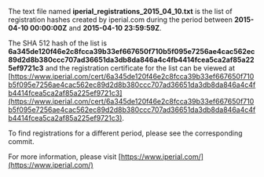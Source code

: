 The text file named **iperial_registrations_2015_04_10.txt** is the list of registration hashes created by iperial.com during the period between **2015-04-10 00:00:00Z** and **2015-04-10 23:59:59Z**.

The SHA 512 hash of the list is **6a345de120f46e2c8fcca39b33ef667650f710b5f095e7256ae4cac562ec89d2d8b380ccc707ad36651da3db8da846a4c4fb4414fcea5ca2af85a225ef9721c3** and the registration certificate for the list can be viewed at [https://www.iperial.com/cert/6a345de120f46e2c8fcca39b33ef667650f710b5f095e7256ae4cac562ec89d2d8b380ccc707ad36651da3db8da846a4c4fb4414fcea5ca2af85a225ef9721c3](https://www.iperial.com/cert/6a345de120f46e2c8fcca39b33ef667650f710b5f095e7256ae4cac562ec89d2d8b380ccc707ad36651da3db8da846a4c4fb4414fcea5ca2af85a225ef9721c3).

To find registrations for a different period, please see the corresponding commit.

For more information, please visit [https://www.iperial.com/](https://www.iperial.com/)
